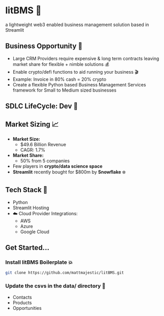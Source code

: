 # litBMS 🚀
a lightweight web3 enabled business management solution based in Streamlit


## Business Opportunity 💸
- Large CRM Providers require expensive & long term contracts leaving market share for flexible + nimble solutions 💰
- Enable crypto/defi functions to aid running your business 🎬
- Example: Invoice in 80% cash = 20% crypto
- Create a flexible Python based Business Management Services framework for Small to Medium sized businesses

## SDLC LifeCycle: Dev 🚝 

## Market Sizing 📈
- **Market Size:**
  - $49.6 Billion Revenue
  - CAGR: 1.7%
- **Market Share:**
  - 50% from 5 companies
- Few players in **crypto/data science space**
- **Streamlit** recently bought for $800m by **Snowflake** ❄️

## Tech Stack 📡
- Python
- Streamlit Hosting
- ☁️ Cloud Provider Integrations:
  - AWS 
  - Azure 
  - Google Cloud

## Get Started...

### Install litBMS Boilerplate 💥
```bash
git clone https://github.com/mattmajestic/litBMS.git
```

### Update the csvs in the data/ directory 📂
- Contacts
- Products
- Opportunities

